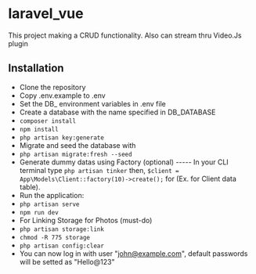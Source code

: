 # laravel_vue
This project making a CRUD functionality. Also can stream thru Video.Js plugin

## Installation

- Clone the repository
- Copy .env.example to .env
- Set the DB_ environment variables in .env file
- Create a database with the name specified in DB_DATABASE
- ```composer install```
- ```npm install```
- ```php artisan key:generate```
- Migrate and seed the database with 
- ```php artisan migrate:fresh --seed```
- Generate dummy datas using Factory (optional) ----- In your CLI terminal type ```php artisan tinker``` then, ```$client = App\Models\Client::factory(10)->create();``` for (Ex. for Client data table).
- Run the application:
- ```php artisan serve```
- ```npm run dev```
- For Linking Storage for Photos (must-do)
- ```php artisan storage:link```
- ```chmod -R 775 storage```
- ```php artisan config:clear```
- You can now log in with user "john@example.com", default passwords will be setted as "Hello@123"
